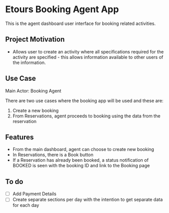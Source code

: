 # Etours Booking Agent App

This is the agent dashboard user interface for booking related activities.

## Project Motivation
* Allows user to create an activity where all specifications required for the activity are specified - this allows information available to other users of the information.

## Use Case

Main Actor: Booking Agent

There are two use cases where the booking app will be used and these are:
1. Create a new booking
2. From Reservations, agent proceeds to booking using the data from the reservation

## Features
* From the main dashboard, agent can choose to create new booking
* In Reservations, there is a Book button
* If a Reservation has already been booked, a status notification of BOOKED is seen with the booking ID and link to the Booking page

## To do
- [ ] Add Payment Details
- [ ] Create separate sections per day with the intention to get separate data for each day
